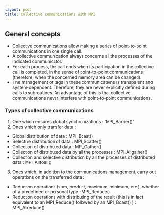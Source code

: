 ```yaml
---
layout: post
title: Collective communications with MPI
---
```


## General concepts

* Collective communications allow making a series of point-to-point communications
in one single call.
* A collective communication always concerns all the processes of the indicated
communicator.
* For each process, the call ends when its participation in the collective call is completed, in the sense of point-to-point communications (therefore, when the
concerned memory area can be changed).
* The management of tags in these communications is transparent and system-dependent. Therefore, they are never explicitly defined during calls to subroutines. An advantage of this is that collective communications never interfere with point-to-point communications.

### Types of collective communications
1. One which ensures global synchronizations : 'MPI_Barrier()'
2. Ones which only transfer data :
  * Global distribution of data : MPI_Bcast()
  *  Selective distribution of data : MPI_Scatter()
  *  Collection of distributed data : MPI_Gather()
  *  Collection of distributed data by all the processes : MPI_Allgather()
  *  Collection and selective distribution by all the processes of distributed data : MPI_Alltoall()
3. Ones which, in addition to the communications management, carry out operations
on the transferred data :
  * Reduction operations (sum, product, maximum, minimum, etc.), whether of a
predefined or personal type : MPI_Reduce()
  * Reduction operations with distributing of the result (this is in fact equivalent to an MPI_Reduce() followed by an MPI_Bcast() ) : MPI_Allreduce()
 
